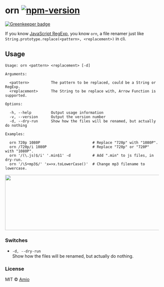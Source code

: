 # orn [![npm-version][npm-badge]][npm-link]

[![Greenkeeper badge](https://badges.greenkeeper.io/amio/node-orn.svg)](https://greenkeeper.io/)

If you know [JavaScript RegExp][js-regexp], you know `orn`, a file renamer
just like `String.prototype.replace(<pattern>, <replacement>)` in cli.

## Usage

```
Usage: orn <pattern> <replacement> [-d]

Arguments:

  <pattern>          The pattern to be replaced, could be a String or RegExp.
  <replacement>      The String to be replace with, Arrow Function is supported.

Options:

  -h, --help         Output usage information
  -v, --version      Output the version number
  -d, --dry-run      Show how the files will be renamed, but actually do nothing

Examples:

  orn 720p 1080P                        # Replace "720p" with "1080P".
  orn /720p/i 1080P                     # Replace "720p" or "720P" with "1080P".
  orn '/(\.js)$/i' '.min$1' -d          # Add ".min" to js files, in dry-run.
  orn '/\S+mp3$/' 'x=>x.toLowerCase()'  # Change mp3 filename to lowercase.
```

<p align="center"><img height="181" width="537" src="https://cloud.githubusercontent.com/assets/215282/18861799/8bc3a9e4-84ba-11e6-992c-6ad8483b78b8.png" /></p>

### Switches

- `-d, --dry-run`  
    Show how the files will be renamed, but actually do nothing.

### License

MIT © [Amio][author]

[js-regexp]:https://developer.mozilla.org/en/docs/Web/JavaScript/Guide/Regular_Expressions
[npm-badge]:https://img.shields.io/npm/v/orn.svg?style=flat-square
[npm-link]: https://www.npmjs.com/package/orn
[author]:   https://github.com/amio

